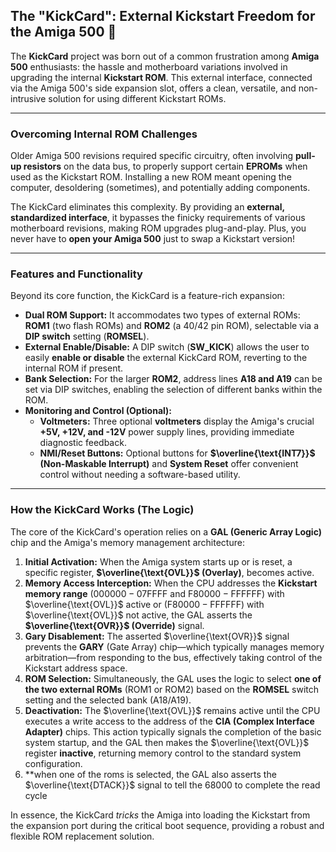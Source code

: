 ## The "KickCard": External Kickstart Freedom for the Amiga 500 🚀

The **KickCard** project was born out of a common frustration among **Amiga 500** enthusiasts: the hassle and motherboard variations involved in upgrading the internal **Kickstart ROM**. This external interface, connected via the Amiga 500's side expansion slot, offers a clean, versatile, and non-intrusive solution for using different Kickstart ROMs.

---

### Overcoming Internal ROM Challenges

Older Amiga 500 revisions required specific circuitry, often involving **pull-up resistors** on the data bus, to properly support certain **EPROMs** when used as the Kickstart ROM. Installing a new ROM meant opening the computer, desoldering (sometimes), and potentially adding components.

The KickCard eliminates this complexity. By providing an **external, standardized interface**, it bypasses the finicky requirements of various motherboard revisions, making ROM upgrades plug-and-play. Plus, you never have to **open your Amiga 500** just to swap a Kickstart version!

---

### Features and Functionality

Beyond its core function, the KickCard is a feature-rich expansion:

* **Dual ROM Support:** It accommodates two types of external ROMs: **ROM1** (two flash ROMs) and **ROM2** (a 40/42 pin ROM), selectable via a **DIP switch** setting (**ROMSEL**).
* **External Enable/Disable:** A DIP switch (**SW\_KICK**) allows the user to easily **enable or disable** the external KickCard ROM, reverting to the internal ROM if present.
* **Bank Selection:** For the larger **ROM2**, address lines **A18 and A19** can be set via DIP switches, enabling the selection of different banks within the ROM.
* **Monitoring and Control (Optional):**
    * **Voltmeters:** Three optional **voltmeters** display the Amiga's crucial **+5V, +12V, and -12V** power supply lines, providing immediate diagnostic feedback.
    * **NMI/Reset Buttons:** Optional buttons for **$\overline{\text{INT7}}$ (Non-Maskable Interrupt)** and **System Reset** offer convenient control without needing a software-based utility.

---

### How the KickCard Works (The Logic)

The core of the KickCard's operation relies on a **GAL (Generic Array Logic)** chip and the Amiga's memory management architecture:

1.  **Initial Activation:** When the Amiga system starts up or is reset, a specific register, **$\overline{\text{OVL}}$ (Overlay)**, becomes active.
2.  **Memory Access Interception:** When the CPU addresses the **Kickstart memory range** ($000000-\text{07FFFF}$ and $\text{F80000}-\text{FFFFFF}$) with $\overline{\text{OVL}}$ active or ($\text{F80000}-\text{FFFFFF}$) with $\overline{\text{OVL}}$ not active, the GAL asserts the **$\overline{\text{OVR}}$ (Override)** signal.
3.  **Gary Disablement:** The asserted $\overline{\text{OVR}}$ signal prevents the **GARY** (Gate Array) chip—which typically manages memory arbitration—from responding to the bus, effectively taking control of the Kickstart address space.
4.  **ROM Selection:** Simultaneously, the GAL uses the logic to select **one of the two external ROMs** (ROM1 or ROM2) based on the **ROMSEL** switch setting and the selected bank (A18/A19).
5.  **Deactivation:** The $\overline{\text{OVL}}$ remains active until the CPU executes a write access to the address of the **CIA (Complex Interface Adapter)** chips. This action typically signals the completion of the basic system startup, and the GAL then makes the $\overline{\text{OVL}}$ register **inactive**, returning memory control to the standard system configuration.
6.  **when one of the roms is selected, the GAL also asserts the $\overline{\text{DTACK}}$ signal to tell the 68000 to complete the read cycle
 
In essence, the KickCard *tricks* the Amiga into loading the Kickstart from the expansion port during the critical boot sequence, providing a robust and flexible ROM replacement solution.
